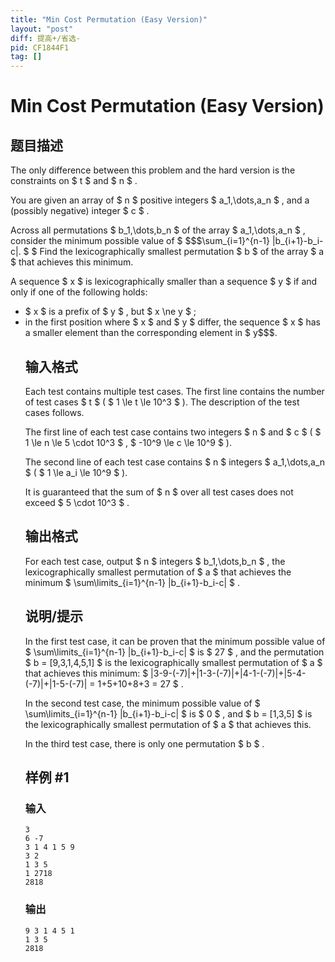 ```yaml
---
title: "Min Cost Permutation (Easy Version)"
layout: "post"
diff: 提高+/省选-
pid: CF1844F1
tag: []
---
```


# Min Cost Permutation (Easy Version)

## 题目描述

The only difference between this problem and the hard version is the constraints on $ t $ and $ n $ .

You are given an array of $ n $ positive integers $ a_1,\dots,a_n $ , and a (possibly negative) integer $ c $ .

Across all permutations $ b_1,\dots,b_n $ of the array $ a_1,\dots,a_n $ , consider the minimum possible value of $ $$$\sum_{i=1}^{n-1} |b_{i+1}-b_i-c|. $ $  Find the lexicographically smallest permutation  $ b $  of the array  $ a $  that achieves this minimum.</p><p>A sequence  $ x $  is lexicographically smaller than a sequence  $ y $  if and only if one of the following holds:</p><ul><li>  $ x $  is a prefix of  $ y $ , but  $ x \\ne y $ ;</li><li> in the first position where  $ x $  and  $ y $  differ, the sequence  $ x $  has a smaller element than the corresponding element in  $ y$$$.

## 输入格式

Each test contains multiple test cases. The first line contains the number of test cases $ t $ ( $ 1 \le t \le 10^3 $ ). The description of the test cases follows.

The first line of each test case contains two integers $ n $ and $ c $ ( $ 1 \le n \le 5 \cdot 10^3 $ , $ -10^9 \le c \le 10^9 $ ).

The second line of each test case contains $ n $ integers $ a_1,\dots,a_n $ ( $ 1 \le a_i \le 10^9 $ ).

It is guaranteed that the sum of $ n $ over all test cases does not exceed $ 5 \cdot 10^3 $ .

## 输出格式

For each test case, output $ n $ integers $ b_1,\dots,b_n $ , the lexicographically smallest permutation of $ a $ that achieves the minimum $ \sum\limits_{i=1}^{n-1} |b_{i+1}-b_i-c| $ .

## 说明/提示

In the first test case, it can be proven that the minimum possible value of $ \sum\limits_{i=1}^{n-1} |b_{i+1}-b_i-c| $ is $ 27 $ , and the permutation $ b = [9,3,1,4,5,1] $ is the lexicographically smallest permutation of $ a $ that achieves this minimum: $ |3-9-(-7)|+|1-3-(-7)|+|4-1-(-7)|+|5-4-(-7)|+|1-5-(-7)| = 1+5+10+8+3 = 27 $ .

In the second test case, the minimum possible value of $ \sum\limits_{i=1}^{n-1} |b_{i+1}-b_i-c| $ is $ 0 $ , and $ b = [1,3,5] $ is the lexicographically smallest permutation of $ a $ that achieves this.

In the third test case, there is only one permutation $ b $ .

## 样例 #1

### 输入

```
3
6 -7
3 1 4 1 5 9
3 2
1 3 5
1 2718
2818
```

### 输出

```
9 3 1 4 5 1
1 3 5
2818
```

